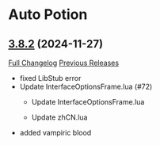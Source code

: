 # Auto Potion

## [3.8.2](https://github.com/ollidiemaus/AutoPotion/tree/3.8.2) (2024-11-27)
[Full Changelog](https://github.com/ollidiemaus/AutoPotion/compare/3.8.1...3.8.2) [Previous Releases](https://github.com/ollidiemaus/AutoPotion/releases)

- fixed LibStub error  
- Update InterfaceOptionsFrame.lua (#72)  
    * Update InterfaceOptionsFrame.lua  
    * Update zhCN.lua  
- added vampiric blood  
